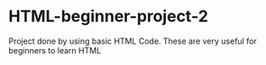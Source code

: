 # HTML-beginner-project-2
Project done by using basic HTML Code. These are very useful for beginners to learn HTML
